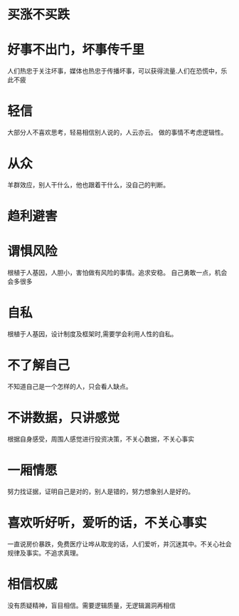 
# 买涨不买跌

# 好事不出门，坏事传千里
人们热忠于关注坏事，媒体也热忠于传播坏事，可以获得流量.人们在恐慌中，乐此不疲

# 轻信
大部分人不喜欢思考，轻易相信别人说的，人云亦云。
做的事情不考虑逻辑性。

# 从众
羊群效应，别人干什么，他也跟着干什么，没自己的判断。

# 趋利避害

# 谓惧风险
根植于人基因，人胆小，害怕做有风险的事情。追求安稳。
自己勇敢一点，机会会多很多

# 自私
根植于人基因，设计制度及框架时,需要学会利用人性的自私。

# 不了解自己
不知道自己是一个怎样的人，只会看人缺点。

# 不讲数据，只讲感觉
根据自身感受，周围人感觉进行投资决策，不关心数据，不关心事实

# 一厢情愿
努力找证据，证明自己是对的，别人是错的，努力想象别人是好的。

# 喜欢听好听，爱听的话，不关心事实
一直说房价暴跌，免费医疗让哗从取宠的话，人们爱听，并沉迷其中。不关心社会规律及事实。不追求真理。

# 相信权威
没有质疑精神，盲目相信。需要逻辑质量，无逻辑漏洞再相信



